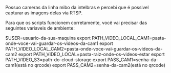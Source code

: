 Possuo cameras da linha mibo da intelbras e percebi que é possivel capturar as imagens delas via RTSP.

Para que os scripts funcionem corretamente, você vai precisar das seguintes variaveis de ambiente:

$USER=usuario-da-sua-maquina
export PATH_VIDEO_LOCAL_CAM1=pasta-onde-voce-vai-guardar-os-videos-da-cam1
export PATH_VIDEO_LOCAL_CAM2=pasta-onde-voce-vai-guardar-os-videos-da-cam2
export PATH_VIDEO_LOCAL=pasta-raiz-onde-os-videos-estar
export PATH_VIDEO_S3=path-do-cloud-storage
export PASS_CAM1=senha-da-cam1(está no qrcode)
export PASS_CAM2=senha-da-cam2(está no qrcode)
